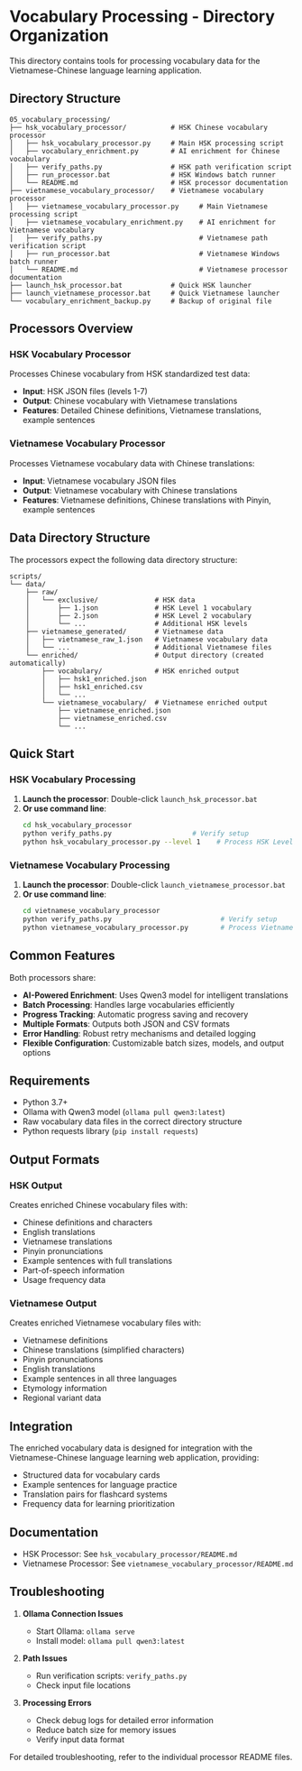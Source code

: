 # Vocabulary Processing - Directory Organization

This directory contains tools for processing vocabulary data for the Vietnamese-Chinese language learning application.

## Directory Structure

```
05_vocabulary_processing/
├── hsk_vocabulary_processor/           # HSK Chinese vocabulary processor
│   ├── hsk_vocabulary_processor.py     # Main HSK processing script
│   ├── vocabulary_enrichment.py        # AI enrichment for Chinese vocabulary
│   ├── verify_paths.py                 # HSK path verification script
│   ├── run_processor.bat               # HSK Windows batch runner
│   └── README.md                       # HSK processor documentation
├── vietnamese_vocabulary_processor/    # Vietnamese vocabulary processor
│   ├── vietnamese_vocabulary_processor.py     # Main Vietnamese processing script
│   ├── vietnamese_vocabulary_enrichment.py    # AI enrichment for Vietnamese vocabulary
│   ├── verify_paths.py                        # Vietnamese path verification script
│   ├── run_processor.bat                      # Vietnamese Windows batch runner
│   └── README.md                              # Vietnamese processor documentation
├── launch_hsk_processor.bat            # Quick HSK launcher
├── launch_vietnamese_processor.bat     # Quick Vietnamese launcher
└── vocabulary_enrichment_backup.py     # Backup of original file
```

## Processors Overview

### HSK Vocabulary Processor
Processes Chinese vocabulary from HSK standardized test data:
- **Input**: HSK JSON files (levels 1-7)
- **Output**: Chinese vocabulary with Vietnamese translations
- **Features**: Detailed Chinese definitions, Vietnamese translations, example sentences

### Vietnamese Vocabulary Processor
Processes Vietnamese vocabulary data with Chinese translations:
- **Input**: Vietnamese vocabulary JSON files
- **Output**: Vietnamese vocabulary with Chinese translations
- **Features**: Vietnamese definitions, Chinese translations with Pinyin, example sentences

## Data Directory Structure

The processors expect the following data directory structure:

```
scripts/
└── data/
    ├── raw/
    │   └── exclusive/              # HSK data
    │       ├── 1.json              # HSK Level 1 vocabulary
    │       ├── 2.json              # HSK Level 2 vocabulary
    │       └── ...                 # Additional HSK levels
    ├── vietnamese_generated/       # Vietnamese data
    │   ├── vietnamese_raw_1.json   # Vietnamese vocabulary data
    │   └── ...                     # Additional Vietnamese files
    └── enriched/                   # Output directory (created automatically)
        ├── vocabulary/             # HSK enriched output
        │   ├── hsk1_enriched.json
        │   ├── hsk1_enriched.csv
        │   └── ...
        └── vietnamese_vocabulary/  # Vietnamese enriched output
            ├── vietnamese_enriched.json
            ├── vietnamese_enriched.csv
            └── ...
```

## Quick Start

### HSK Vocabulary Processing
1. **Launch the processor**: Double-click `launch_hsk_processor.bat`
2. **Or use command line**: 
   ```bash
   cd hsk_vocabulary_processor
   python verify_paths.py                    # Verify setup
   python hsk_vocabulary_processor.py --level 1    # Process HSK Level 1
   ```

### Vietnamese Vocabulary Processing
1. **Launch the processor**: Double-click `launch_vietnamese_processor.bat`
2. **Or use command line**:
   ```bash
   cd vietnamese_vocabulary_processor
   python verify_paths.py                           # Verify setup
   python vietnamese_vocabulary_processor.py        # Process Vietnamese vocabulary
   ```

## Common Features

Both processors share:
- **AI-Powered Enrichment**: Uses Qwen3 model for intelligent translations
- **Batch Processing**: Handles large vocabularies efficiently
- **Progress Tracking**: Automatic progress saving and recovery
- **Multiple Formats**: Outputs both JSON and CSV formats
- **Error Handling**: Robust retry mechanisms and detailed logging
- **Flexible Configuration**: Customizable batch sizes, models, and output options

## Requirements

- Python 3.7+
- Ollama with Qwen3 model (`ollama pull qwen3:latest`)
- Raw vocabulary data files in the correct directory structure
- Python requests library (`pip install requests`)

## Output Formats

### HSK Output
Creates enriched Chinese vocabulary files with:
- Chinese definitions and characters
- English translations  
- Vietnamese translations
- Pinyin pronunciations
- Example sentences with full translations
- Part-of-speech information
- Usage frequency data

### Vietnamese Output
Creates enriched Vietnamese vocabulary files with:
- Vietnamese definitions
- Chinese translations (simplified characters)
- Pinyin pronunciations
- English translations
- Example sentences in all three languages
- Etymology information
- Regional variant data

## Integration

The enriched vocabulary data is designed for integration with the Vietnamese-Chinese language learning web application, providing:
- Structured data for vocabulary cards
- Example sentences for language practice
- Translation pairs for flashcard systems
- Frequency data for learning prioritization

## Documentation

- HSK Processor: See `hsk_vocabulary_processor/README.md`
- Vietnamese Processor: See `vietnamese_vocabulary_processor/README.md`

## Troubleshooting

1. **Ollama Connection Issues**
   - Start Ollama: `ollama serve`
   - Install model: `ollama pull qwen3:latest`

2. **Path Issues**
   - Run verification scripts: `verify_paths.py`
   - Check input file locations

3. **Processing Errors**
   - Check debug logs for detailed error information
   - Reduce batch size for memory issues
   - Verify input data format

For detailed troubleshooting, refer to the individual processor README files.
